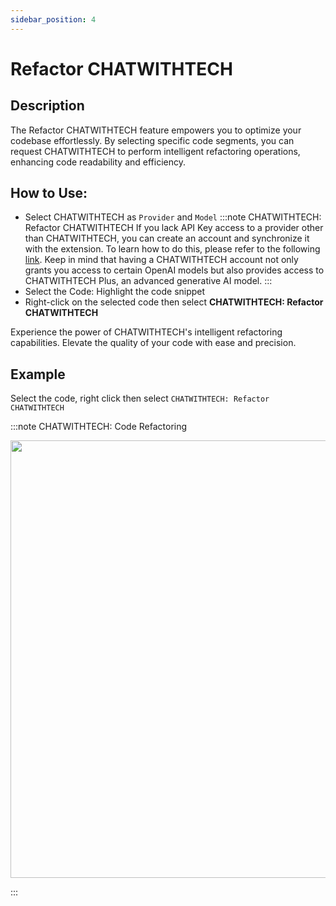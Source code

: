 ```yaml
---
sidebar_position: 4
---
```


# Refactor CHATWITHTECH

## Description
The Refactor CHATWITHTECH feature empowers you to optimize your codebase effortlessly. By selecting specific code segments, you can request CHATWITHTECH to perform intelligent refactoring operations, enhancing code readability and efficiency.

## How to Use:
- Select CHATWITHTECH as `Provider`  and `Model`
:::note CHATWITHTECH: Refactor CHATWITHTECH
If you lack API Key access to a provider other than CHATWITHTECH, you can create an account and synchronize it with the extension. To learn how to do this, please refer to the following [link](https://intercom.help/CHATWITHTECH/en/articles/8699317-connect-with-CHATWITHTECH-new-extension). Keep in mind that having a CHATWITHTECH account not only grants you access to certain OpenAI models but also provides access to CHATWITHTECH Plus, an advanced generative AI model.
:::
- Select the Code: Highlight the code snippet
- Right-click on the selected code then select **CHATWITHTECH: Refactor CHATWITHTECH**

Experience the power of CHATWITHTECH's intelligent refactoring capabilities. Elevate the quality of your code with ease and precision.

## Example
Select the code, right click then select `CHATWITHTECH: Refactor CHATWITHTECH`

:::note CHATWITHTECH: Code Refactoring
<p align="center">
  <img width="950" height="700" src="https://github.com/davila7/code-gpt-docs/assets/37567214/af70248f-b257-44c6-b5e3-8a1c2ba9325c" />
</p>
:::







